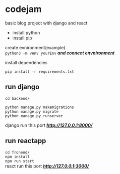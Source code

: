 # codejam
basic blog project with django and react  
- install python  
- install pip

create evnironment(example)  
``python3 -m venv yourEnv``
***and connect envnironment***

install dependencies  

``pip install -r requirements.txt``
## run django  
``cd backend/``  


``python manage.py makemigrations``  
``python manage.py migrate``  
``python manage.py runserver``

django run this port
***http://127.0.0.1:8000/***

## run reactapp
``cd fronend/``  
``npm install``   
``npm run start``  
react run this port
***http://127.0.0.1:3000/***
